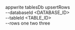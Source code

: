 appwrite tablesDb upsertRows \
        --databaseId <DATABASE_ID> \
        --tableId <TABLE_ID> \
        --rows one two three
